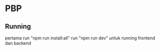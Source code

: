 # PBP 

## Running
pertama run "npm run install:all"
run "npm run dev" untuk running frontend dan backend